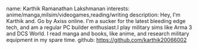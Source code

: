 name: Karthik Ramanathan Lakshmanan
interests: anime/manga,milsim/videogames,reading/writing
description: Hey, I'm Karthik and. Go by Axiss online. I'm a sucker for the latest bleeding edge tech, and am a regular PC builder enthusiast.I play military sims like Arma 3
and DCS World. I read manga and books, like anime, and research military equipment in my spare time.
github: https://github.com/karthik20066002

